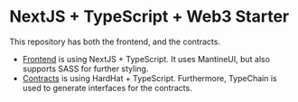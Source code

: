 # NextJS + TypeScript + Web3 Starter

This repository has both the frontend, and the contracts.

- [Frontend](./frontend/) is using NextJS + TypeScript. It uses MantineUI, but also supports SASS for further styling.
- [Contracts](./contracts/) is using HardHat + TypeScript. Furthermore, TypeChain is used to generate interfaces for the contracts.
